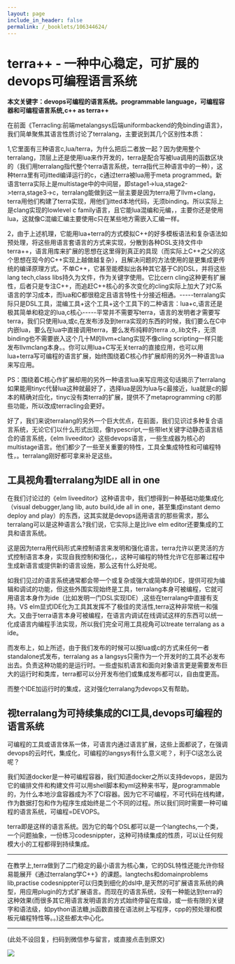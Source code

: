 ```yaml
---
layout: page
include_in_header: false
permalink: /_booklets/106344624/
---
```

terra++ - 一种中心稳定，可扩展的devops可编程语言系统
=====

__本文关键字：devops可编程的语言系统。programmable language，可编程容器和可编程语言系统,c++ as terra++__

在前面《Terracling:前端metalangsys后端uniformbackend的免binding语言》，我们简单聚焦其语言性质讨论了terralang，主要说到其几个区别性本质：

1,它里面有三种语言c,lua/terra，为什么把后二者放一起？因为使用整个terralang，顶层上还是使用lua来作开发的，terra是配合写被lua调用的函数区块的（我们用terralang指代整个terra语言系统，terra指代三种语言中的一种），这种terra里有可jitted编译运行的c，c通过terra被lua用于meta programmed。新语言terra实际上是multistage中的中间层，即stage1->lua,stage2->terra,stage3->c，terralang能做到这一层主要是因为terra用了llvm+clang，terra用他们构建了terra实现，用他们jitted本地代码，无须binding。所以实际上是clang实现的lowlevel c family语言，且它能lua混编和元编，，主要你还是使用lua，这就像C混编汇编主要使用c只在某些地方需嵌入汇编一样。

2，由于上述机理，它能用lua+terra的方式模拟C++的好多模板语法和复杂语法如预处理，将这些用语言套语言的方式来实现，分散到各种DSL支持文件中terra++，语言用库来扩展的思想在这里得到真正的具现（而实际上C++之父的这个思想在现今的C++实现上越做越复杂），且解决问题的方法使用的是更集成更传统的编译原理方式。不单C++，它甚至能模拟出各种其它基于C的DSL，并将这些lang tech,class libs持久为文件，作为关键字使用。它比cern cling这种更有扩展性，后者只是专注C++，而追赶C++核心的多次变化的cling实际上加大了对C系语言的学习成本，而lua和C都很稳定且语言特性十分接近相通。-----terralang实际只是DSL工具，混编工具+这个工具+这个工具下的二种语言：lua+c,语言还是极其简单和稳定的lua,c核心-----平常并不需要写terra，语言的发明者才需要写terra，我们只使用lua,或c,在发布涉及到terra实现的东西的时候，我们要么在C中内嵌lua，要么在lua中直接调用terra，要么发布纯粹的terra .o,.lib文件，无须binding也不需要嵌入这个几十M的llvm+clang实现不像cling scripting一样只能发布llvmclang本身。。你可以用lua+C写无关terra的直接应用，也可以用lua+terra写可编程的语言扩展，始终围绕着C核心作扩展却用的另外一种语言lua来写应用。

PS：围绕着C核心作扩展却用的另外一种语言lua来写应用这句话揭示了terralang如果能用tinyc代替lua这种就最好了，选择lua是因为lua与c最接近，lua就是c的脚本的精确对应化，tinyc没有类terra的扩展，提供不了metaprogramming c的那些功能，所以改成terracling会更好。

好了，我们来说terralang的另外一个巨大优点，在前面，我们见识过多种复合语言系统，无论它们以什么形式出现，像typescript,一些带let关键字动静态语言结合的语言系统，《elm liveeditor》这些devops语言，一些生成器为核心的multistage语言。他们都少了一些至关重要的特性，工具全集成特性和可编程特性，。terralang刚好都可拿来补足这些。

工具视角看terralang为IDE all in one
-----

在我们讨论过的《elm liveeditor》这种语言中，我们想得到一种基础功能集成化（visual debugger,lang lib, auto build,ide all in one，甚至集成instant demo deploy and play）的东西，这其实就是devops适用语言的那些需求，那么terralang可以是这种语言么?我们说，它实际上是比live elm editor还要集成的工具和语言系统。

这是因为terra用代码形式来控制语言来发明和强化语言。terra允许以更灵活的方式控制语言本身，实现自我控制和强化，，这种可编程的特性允许它在部署过程中生成新语言或提供新的语言设施，那么这有什么好处呢。

如我们见过的语言系统通常都会带一个或复杂或强大或简单的IDE，提供可视为编辑和调试的功能，但这些外围实现始终是工具，terralang本身可被编程，它就可用语言本身作为ide（比如发明一门DSL实现IDE）,这些在terralang中直接有支持。VS elm显式IDE化为工具其发挥不了极佳的灵活性,terra这种非常统一和强大。又由于terra语言本身可被编程，在语言内调试在线调试这样的东西可以统一化成语言内编程手法实现，所以我们完全可用工具视角可以treate terralang as a ide。

而发布上，如上所述，由于我们发布的时候可以按lua或c的方式来任何一者standalone式发布，terralang as a langsys只需作为一个开发时的工具不必发布出去。负责这种功能的是运行时。一些虚拟机语言和面向对象语言更是需要发布巨大的运行时和类库，terra都可以分开发布他们或集成发布都可以，自由度更高。

而整个IDE加运行时的集成，这对强化terralang为devops又有帮助。

视terralang为可持续集成的CI工具,devops可编程的语言系统
-----

可编程的工具或语言体系一体，可语言内通过语言扩展，这些上面都说了，在强调devops的云时代，集成化，可编程的langsys有什么意义呢？，利于CI这怎么说呢？

我们知道docker是一种可编程容器，我们知道docker之所以支持devops，是因为它的编排文件和构建文件可以用shell脚本和yml这种来书写，是programmable的，为什么本地沙盒容器成为不了CI容器。因为它不可编程，不可代码在线构建，作为数据打包和作为程序生成始终是二个不同的过程。所以我们同时需要一种可编程的语言系统，可编程=DEVOPS。

terra即是这样的语言系统。因为它的每个DSL都可以是一个langtechs,一个类，一个问题抽象，一份练习codesnippter，这种可持续集成的性质，可以让任何规模大小的工程都得到持续集成。

-----------------------

在教学上,terra做到了二门稳定的最小语言为核心集，它的DSL特性还能允许你轻易能展开《通过terralang学C++》的课题。langtechs和domainproblems lib,practise codesnippter可以归类到细化的dsl中,是天然的可扩展语言系统的典型，用应用plugin的方式扩展语言。而现在的语言系统，没有一种能达到terra的这种效果(而很多其它用语言发明语言的方式始终停留在库级，或一些有限的关键字和语法级，如python语法糖,js函数直接在语法树上写程序，cpp的预处理和模板元编程特性等。。)这些都太中心化。


-----


(此处不设回复，扫码到微信参与留言，或直接点击到原文)

![](/p/106344624/qrcode.png)

<!-- Markdeep: -->
<meta charset="utf-8">
<link rel="stylesheet" href="../../res/aloha.css?">

<script src="../../res/markdeep.min.js" charset="utf-8"></script>



